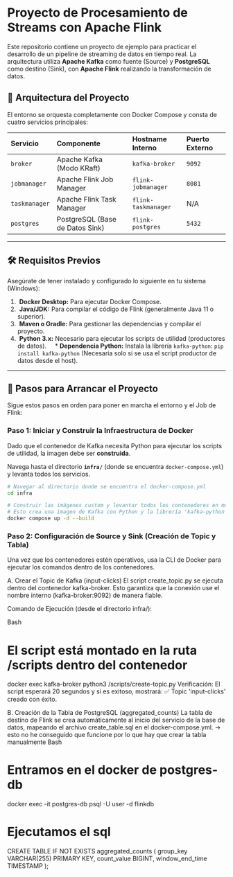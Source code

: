 # Proyecto de Procesamiento de Streams con Apache Flink

Este repositorio contiene un proyecto de ejemplo para practicar el desarrollo de un pipeline de streaming de datos en tiempo real. La arquitectura utiliza **Apache Kafka** como fuente (Source) y **PostgreSQL** como destino (Sink), con **Apache Flink** realizando la transformación de datos.

## 🚀 Arquitectura del Proyecto

El entorno se orquesta completamente con Docker Compose y consta de cuatro servicios principales:

| Servicio | Componente | Hostname Interno | Puerto Externo |
| :--- | :--- | :--- | :--- |
| `broker` | Apache Kafka (Modo KRaft) | `kafka-broker` | `9092` |
| `jobmanager` | Apache Flink Job Manager | `flink-jobmanager` | `8081` |
| `taskmanager` | Apache Flink Task Manager | `flink-taskmanager` | N/A |
| `postgres` | PostgreSQL (Base de Datos Sink) | `flink-postgres` | `5432` |

---

## 🛠️ Requisitos Previos

Asegúrate de tener instalado y configurado lo siguiente en tu sistema (Windows):

1.  **Docker Desktop:** Para ejecutar Docker Compose.
2.  **Java/JDK:** Para compilar el código de Flink (generalmente Java 11 o superior).
3.  **Maven o Gradle:** Para gestionar las dependencias y compilar el proyecto.
4.  **Python 3.x:** Necesario para ejecutar los scripts de utilidad (productores de datos).
    * **Dependencia Python:** Instala la librería `kafka-python`: `pip install kafka-python` (Necesaria solo si se usa el script productor de datos desde el host).

---

## 🏁 Pasos para Arrancar el Proyecto

Sigue estos pasos en orden para poner en marcha el entorno y el Job de Flink:

### Paso 1: Iniciar y Construir la Infraestructura de Docker

Dado que el contenedor de Kafka necesita Python para ejecutar los scripts de utilidad, la imagen debe ser **construida**.

Navega hasta el directorio **`infra/`** (donde se encuentra `docker-compose.yml`) y levanta todos los servicios.

```bash
# Navegar al directorio donde se encuentra el docker-compose.yml
cd infra

# Construir las imágenes custom y levantar todos los contenedores en modo detached (-d)
# Esto crea una imagen de Kafka con Python y la librería 'kafka-python'.
docker compose up -d --build

```

### Paso 2: Configuración de Source y Sink (Creación de Topic y Tabla)
Una vez que los contenedores estén operativos, usa la CLI de Docker para ejecutar los comandos dentro de los contenedores.

A. Crear el Topic de Kafka (input-clicks)
El script create_topic.py se ejecuta dentro del contenedor kafka-broker. Esto garantiza que la conexión use el nombre interno (kafka-broker:9092) de manera fiable.

Comando de Ejecución (desde el directorio infra/):

Bash
# El script está montado en la ruta /scripts dentro del contenedor
docker exec kafka-broker python3 /scripts/create-topic.py
Verificación:
El script esperará 20 segundos y si es exitoso, mostrará: ✅ Topic 'input-clicks' creado con éxito.

B. Creación de la Tabla de PostgreSQL (aggregated_counts)
La tabla de destino de Flink se crea automáticamente al inicio del servicio de la base de datos, mapeando el archivo create_table.sql en el docker-compose.yml. -> esto no he conseguido que funcione por lo que hay que crear la tabla manualmente
Bash
# Entramos en el docker de postgres-db
 docker exec -it postgres-db psql -U user -d flinkdb
# Ejecutamos el sql
CREATE TABLE IF NOT EXISTS aggregated_counts (
    group_key VARCHAR(255) PRIMARY KEY, 
    count_value BIGINT,
    window_end_time TIMESTAMP
);
